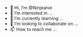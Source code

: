 - 👋 Hi, I’m @Ninjeanie
- 👀 I’m interested in ...
- 🌱 I’m currently learning ...
- 💞️ I’m looking to collaborate on ...
- 📫 How to reach me ...

<!---
Ninjeanie/Ninjeanie is a ✨ special ✨ repository because its `README.md` (this file) appears on your GitHub profile.
You can click the Preview link to take a look at your changes.
--->
